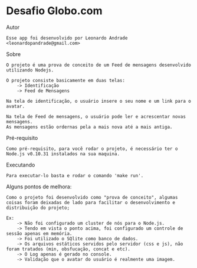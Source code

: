 Desafio Globo.com
=========

Autor 

    Esse app foi desenvolvido por Leonardo Andrade <leonardopandrade@gmail.com>

Sobre

    O projeto é uma prova de conceito de um Feed de mensagens desenvolvido utilizando Nodejs.

    O projeto consiste basicamente em duas telas:
        -> Identificação
        -> Feed de Mensagens

    Na tela de identificação, o usuário insere o seu nome e um link para o avatar.

    Na tela de Feed de mensagens, o usuário pode ler e acrescentar novas mensagens.
    As mensagens estão ordernas pela a mais nova até a mais antiga.


Pré-requisito

    Como pré-requisito, para você rodar o projeto, é necessário ter o Node.js v0.10.31 instalados na sua maquina.

Executando

    Para executar-lo basta e rodar o comando 'make run'.

Alguns pontos de melhora:

    Como o projeto foi desenvolvido como "prova de conceito", algumas coisas foram deixadas de lado para facilitar o desenvolvimento e distribuição do projeto;

    Ex:
        -> Não foi configurado um cluster de nós para o Node.js.
        -> Tendo em vista o ponto acima, foi configurado um controle de sessão apenas em memória.
        -> Foi utilizado o SQlite como banco de dados.
        -> Os arquivos estáticos servidos pelo servidor (css e js), não foram tratados (min, obsfucação, concat e etc).
        -> O Log apenas é gerado no console.
        -> Validação que o avatar do usuário é realmente uma imagem.

